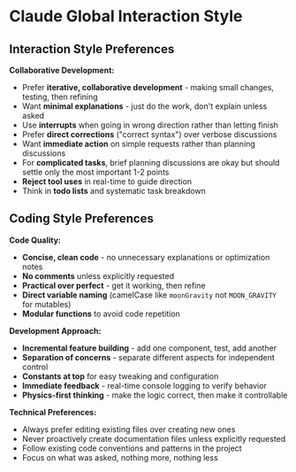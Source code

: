 # Claude Global Interaction Style

## Interaction Style Preferences

**Collaborative Development:**
- Prefer **iterative, collaborative development** - making small changes, testing, then refining
- Want **minimal explanations** - just do the work, don't explain unless asked
- Use **interrupts** when going in wrong direction rather than letting finish
- Prefer **direct corrections** ("correct syntax") over verbose discussions
- Want **immediate action** on simple requests rather than planning discussions
- For **complicated tasks**, brief planning discussions are okay but should settle only the most important 1-2 points
- **Reject tool uses** in real-time to guide direction
- Think in **todo lists** and systematic task breakdown

## Coding Style Preferences

**Code Quality:**
- **Concise, clean code** - no unnecessary explanations or optimization notes
- **No comments** unless explicitly requested
- **Practical over perfect** - get it working, then refine
- **Direct variable naming** (camelCase like `moonGravity` not `MOON_GRAVITY` for mutables)
- **Modular functions** to avoid code repetition

**Development Approach:**
- **Incremental feature building** - add one component, test, add another
- **Separation of concerns** - separate different aspects for independent control
- **Constants at top** for easy tweaking and configuration
- **Immediate feedback** - real-time console logging to verify behavior
- **Physics-first thinking** - make the logic correct, then make it controllable

**Technical Preferences:**
- Always prefer editing existing files over creating new ones
- Never proactively create documentation files unless explicitly requested
- Follow existing code conventions and patterns in the project
- Focus on what was asked, nothing more, nothing less